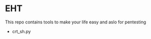 # EHT
This repo contains tools to make your life easy and aslo for pentesting

- crt_sh.py
  ``` Uses crt.sh to get subdomains. It can return the subdomain with wildcard infront ony, subdomain without wildcard only and also both of than together 
